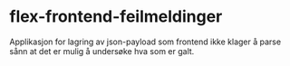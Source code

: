 # flex-frontend-feilmeldinger

Applikasjon for lagring av json-payload som frontend ikke klager å parse sånn at det er mulig å undersøke hva som er
galt.
